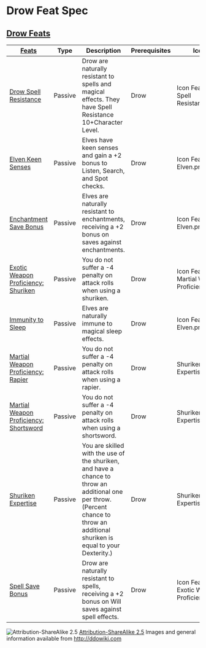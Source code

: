 # Drow Feat Spec

## [Drow Feats](http://ddowiki.com/page/Category:Drow_feats)

|[ ][existingFeat] [Feats][result]  | Type | Description | Prerequisites | Icon |
|----|---|---|---|----|
|[Drow Spell Resistance](http://ddowiki.com/page/Drow_Spell_Resistance)| Passive | Drow are naturally resistant to spells and magical effects. They have Spell Resistance 10+Character Level. | Drow | Icon Feat Drow Spell Resistance.png |
|[Elven Keen Senses](http://ddowiki.com/page/Elven_Keen_Senses)| Passive |	Elves have keen senses and gain a +2 bonus to Listen, Search, and Spot checks. | Drow | Icon Feat Elven.png|
|[Enchantment Save Bonus](http://ddowiki.com/page/Enchantment_Save_Bonus)| Passive |	Elves are naturally resistant to enchantments, receiving a +2 bonus on saves against enchantments. | Drow | Icon Feat Elven.png|
|[ Exotic Weapon Proficiency: Shuriken](http://ddowiki.com/page/Exotic_Weapon_Proficiency#Shuriken)| Passive |	You do not suffer a -4 penalty on attack rolls when using a shuriken. | Drow | Icon Feat Martial Weapon Proficiency.png |
|[Immunity to Sleep](http://ddowiki.com/page/Immunity_to_Sleep)| Passive |	Elves are naturally immune to magical sleep effects. | Drow | Icon Feat Elven.png|
|[ Martial Weapon Proficiency: Rapier](http://ddowiki.com/page/Martial_Weapon_Proficiency#Rapier)| Passive |	You do not suffer a -4 penalty on attack rolls when using a rapier. | Drow | Shuriken Expertise.PNG|
|[ Martial Weapon Proficiency: Shortsword](http://ddowiki.com/page/Martial_Weapon_Proficiency#Shortsword)| Passive |	You do not suffer a -4 penalty on attack rolls when using a shortsword. | Drow | Shuriken Expertise.PNG|
|[Shuriken Expertise](http://ddowiki.com/page/Shuriken_Expertise)| Passive |	You are skilled with the use of the shuriken, and have a chance to throw an additional one per throw. (Percent chance to throw an additional shuriken is equal to your Dexterity.) | Drow | Shuriken Expertise.PNG |
|[Spell Save Bonus](http://ddowiki.com/page/Spell_Save_Bonus)| Passive |	Drow are naturally resistant to spells, receiving a +2 bonus on Will saves against spell effects. | Drow | Icon Feat Exotic Weapon Proficiency.png |


[existingFeat]: - "c:verify-rows=#feat:verifyRacialFeats()"
[_matchStrategy_]: - "c:matchStrategy=KeyMatch"
[result]: - "?=#feat"
[elf_feat]: http://www.ddowiki.com/edit/Elf_(feat)?redlink=1 "Elf (feat) (page does not exist)"
[elf_race]: http://www.ddowiki.com/page/Elf "Elf"
[sunelf_race]: http://www.ddowiki.com/page/Sun_Elf_(Morninglord) "Sun Elf (Morninglord)"
![Attribution-ShareAlike 2.5](/images/somerights20.png)
[Attribution-ShareAlike 2.5](https://creativecommons.org/licenses/by-sa/2.5/) Images and general information available from http://ddowiki.com